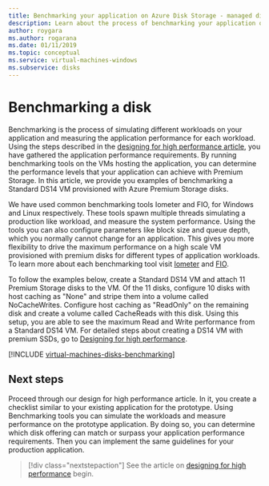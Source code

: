 ```yaml
---
title: Benchmarking your application on Azure Disk Storage - managed disks
description: Learn about the process of benchmarking your application on Azure.
author: roygara
ms.author: rogarana
ms.date: 01/11/2019
ms.topic: conceptual
ms.service: virtual-machines-windows
ms.subservice: disks
---
```

# Benchmarking a disk

Benchmarking is the process of simulating different workloads on your application and measuring the application performance for each workload. Using the steps described in the [designing for high performance article](premium-storage-performance.md), you have gathered the application performance requirements. By running benchmarking tools on the VMs hosting the application, you can determine the performance levels that your application can achieve with Premium Storage. In this article, we provide you examples of benchmarking a Standard DS14 VM provisioned with Azure Premium Storage disks.

We have used common benchmarking tools Iometer and FIO, for Windows and Linux respectively. These tools spawn multiple threads simulating a production like workload, and measure the system performance. Using the tools you can also configure parameters like block size and queue depth, which you normally cannot change for an application. This gives you more flexibility to drive the maximum performance on a high scale VM provisioned with premium disks for different types of application workloads. To learn more about each benchmarking tool visit [Iometer](http://www.iometer.org/) and [FIO](http://freecode.com/projects/fio).

To follow the examples below, create a Standard DS14 VM and attach 11 Premium Storage disks to the VM. Of the 11 disks, configure 10 disks with host caching as "None" and stripe them into a volume called NoCacheWrites. Configure host caching as "ReadOnly" on the remaining disk and create a volume called CacheReads with this disk. Using this setup, you are able to see the maximum Read and Write performance from a Standard DS14 VM. For detailed steps about creating a DS14 VM with premium SSDs, go to [Designing for high performance](premium-storage-performance.md).

[!INCLUDE [virtual-machines-disks-benchmarking](../../../includes/virtual-machines-managed-disks-benchmarking.md)]

## Next steps

Proceed through our design for high performance article. In it, you create a checklist similar to your existing application for the prototype. Using Benchmarking tools you can simulate the workloads and measure performance on the prototype application. By doing so, you can determine which disk offering can match or surpass your application performance requirements. Then you can implement the same guidelines for your production application.

> [!div class="nextstepaction"]
> See the article on [designing for high performance](premium-storage-performance.md) begin.